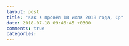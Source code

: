 ```yaml
---
layout: post
title: "Как я провёл 18 июля 2018 года, Ср"
date: 2018-07-18 09:46:45 +0300
comments: true
categories: 
---
```

